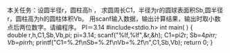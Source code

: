 本关任务：设圆半径r，圆柱高h ， 求圆周长C1，半径为r的圆球表面积Sb,圆半径r，圆柱高为h的圆柱体积Vb。 用scanf输入数据，输出计算结果，输出时取小数点后两位数字。请编程序。 PI＝3.14
   #include<stdio.h>
	int main( )
	{  
	double r,h,C1,Sb,Vb,pi;
    pi=3.14;
    scanf("%lf,%lf",&r,&h);
    C1=pi*2*r;
    Sb=4*pi*r*r;
    Vb=pi*r*r*h;
    printf("C1=%.2f\nSb=%.2f\nVb=%.2f\n",C1,Sb,Vb);
       return 0;
	}
